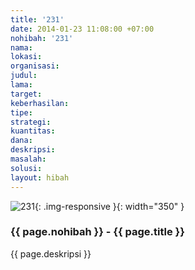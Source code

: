 ```yaml
---
title: '231'
date: 2014-01-23 11:08:00 +07:00
nohibah: '231'
nama: 
lokasi: 
organisasi: 
judul: 
lama: 
target: 
keberhasilan: 
tipe: 
strategi: 
kuantitas: 
dana: 
deskripsi: 
masalah: 
solusi: 
layout: hibah
---
```


![231](/static/img/hibahcms/231.png){: .img-responsive }{: width="350" }

### {{ page.nohibah }} - {{ page.title }}

{{ page.deskripsi }}
